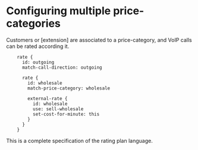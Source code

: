 # Configuring multiple price-categories

Customers or [extension] are associated to a price-category, and VoIP calls can be rated according it.

```
    rate {
      id: outgoing
      match-call-direction: outgoing
    
      rate {
        id: wholesale
        match-price-category: wholesale
    
        external-rate {
          id: wholesale
          use: sell-wholesale
          set-cost-for-minute: this
        }
      }
    }
```

This is a complete specification of the rating plan language.


